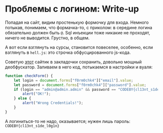 # Проблемы с логином: Write-up #
Попадая на сайт, видим простенькую формочку для входа. Немного потыкав, понимаем, что формачка-то, с приколом: в середине логина обязательно должен быть `@`.
Sql инъекции тоже никакие не проходят, ничего не выводится. Грустно, в общем.

А вот если взглянуть на сурсы, становится повеселее, особенно, если взглянуть в `hell.js`: это строчка обфусцированного js-кода.

Советую [этот](https://lelinhtinh.github.io/de4js/) сайтик в закладочки сохранить, довольно мощный деобфускатор. Заливаем в него код, потыкаемся в настройки и вуаля:

```js
function checkForm() {
    let login = document.forms["f0rm0chk4"]["email"].value;
    let password = document.forms["f0rm0chk4"]["password"].value;
    if (login == "admin@admin.admin" && password == "CODEBY{cl13nt_s1de_l0g1n}") {
        alert("OK!");
    } else {
        alert("Wrong Credentials!");
    }
}
```

А логиниться-то не надо, оказывается; нужен лишь пароль: `CODEBY{cl13nt_s1de_l0g1n}`
